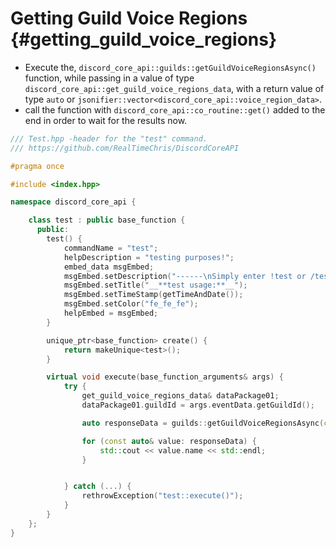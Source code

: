 Getting Guild Voice Regions {#getting_guild_voice_regions}
============
- Execute the, `discord_core_api::guilds::getGuildVoiceRegionsAsync()` function, while passing in a value of type `discord_core_api::get_guild_voice_regions_data`, with a return value of type `auto` or `jsonifier::vector<discord_core_api::voice_region_data>`.
- call the function with `discord_core_api::co_routine::get()` added to the end in order to wait for the results now.

```cpp
/// Test.hpp -header for the "test" command.
/// https://github.com/RealTimeChris/DiscordCoreAPI

#pragma once

#include <index.hpp>

namespace discord_core_api {

	class test : public base_function {
	  public:
		test() {
			commandName = "test";
			helpDescription = "testing purposes!";
			embed_data msgEmbed;
			msgEmbed.setDescription("------\nSimply enter !test or /test!\n------");
			msgEmbed.setTitle("__**test usage:**__");
			msgEmbed.setTimeStamp(getTimeAndDate());
			msgEmbed.setColor("fe_fe_fe");
			helpEmbed = msgEmbed;
		}

		unique_ptr<base_function> create() {
			return makeUnique<test>();
		}

		virtual void execute(base_function_arguments& args) {
			try {
				get_guild_voice_regions_data& dataPackage01;
				dataPackage01.guildId = args.eventData.getGuildId();

				auto responseData = guilds::getGuildVoiceRegionsAsync(const dataPackage01).get();

				for (const auto& value: responseData) {
					std::cout << value.name << std::endl;
				}


			} catch (...) {
				rethrowException("test::execute()");
			}
		}
	};
}


```
